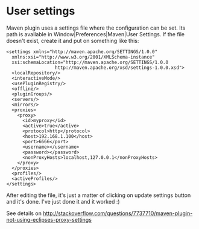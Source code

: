 # User settings

Maven plugin uses a settings file where the configuration can be set. Its path is available in Window|Preferences|Maven|User Settings. If the file doesn't exist, create it and put on something like this:

    <settings xmlns="http://maven.apache.org/SETTINGS/1.0.0"
      xmlns:xsi="http://www.w3.org/2001/XMLSchema-instance"
      xsi:schemaLocation="http://maven.apache.org/SETTINGS/1.0.0
                      http://maven.apache.org/xsd/settings-1.0.0.xsd">
      <localRepository/>
      <interactiveMode/>
      <usePluginRegistry/>
      <offline/>
      <pluginGroups/>
      <servers/>
      <mirrors/>
      <proxies>
        <proxy>
          <id>myproxy</id>
          <active>true</active>
          <protocol>http</protocol>
          <host>192.168.1.100</host>
          <port>6666</port>
          <username></username>
          <password></password>
          <nonProxyHosts>localhost,127.0.0.1</nonProxyHosts>
        </proxy>
      </proxies>
      <profiles/>
      <activeProfiles/>
    </settings>
    
After editing the file, it's just a matter of clicking on update settings button and it's done. I've just done it and it worked :)

See details on <http://stackoverflow.com/questions/7737710/maven-plugin-not-using-eclipses-proxy-settings> 
